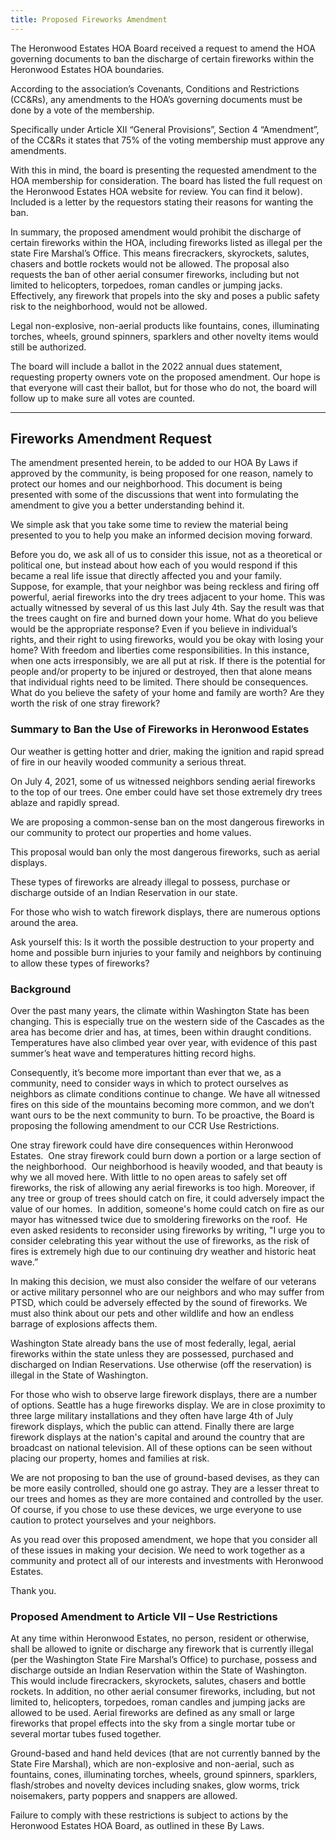 ```yaml
---
title: Proposed Fireworks Amendment
---
```


The Heronwood Estates HOA Board received a request to amend the HOA governing documents to ban the discharge of certain fireworks within the Heronwood Estates HOA boundaries.

According to the association’s Covenants, Conditions and Restrictions (CC&Rs), any amendments to the HOA’s governing documents must be done by a vote of the membership.

Specifically under Article XII “General Provisions”, Section 4 “Amendment”, of the CC&Rs it states that 75% of the voting membership must approve any amendments.

With this in mind, the board is presenting the requested amendment to the HOA membership for consideration. The board has listed the full request on the Heronwood Estates HOA website for review. You can find it below). Included is a letter by the requestors stating their reasons for wanting the ban. 

In summary, the proposed amendment would prohibit the discharge of certain fireworks within the HOA, including fireworks listed as illegal per the state Fire Marshal’s Office. This means firecrackers, skyrockets, salutes, chasers and bottle rockets would not be allowed. The proposal also requests the ban of other aerial consumer fireworks, including but not limited to helicopters, torpedoes, roman candles or jumping jacks. Effectively, any firework that propels into the sky and poses a public safety risk to the neighborhood, would not be allowed.

Legal non-explosive, non-aerial products like fountains, cones, illuminating torches, wheels, ground spinners, sparklers and other novelty items would still be authorized.

The board will include a ballot in the 2022 annual dues statement, requesting property owners vote on the proposed amendment. Our hope is that everyone will cast their ballot, but for those who do not, the board will follow up to make sure all votes are counted.

---

## Fireworks Amendment Request

The amendment presented herein, to be added to our HOA By Laws if approved by the community, is being proposed for one reason, namely to protect our homes and our neighborhood.  This document is being presented with some of the discussions that went into formulating the amendment to give you a better understanding behind it.

We simple ask that you take some time to review the material being presented to you to help you make an informed decision moving forward.

Before you do, we ask all of us to consider this issue, not as a theoretical or political one, but instead about how each of you would respond if this became a real life issue that directly affected you and your family.  Suppose, for example, that your neighbor was being reckless and firing off powerful, aerial fireworks into the dry trees adjacent to your home.  This was actually witnessed by several of us this last July 4th.  Say the result was that the trees caught on fire and burned down your home.  What do you believe would be the appropriate response? Even if you believe in individual’s rights, and their right to using fireworks, would you be okay with losing your home?  With freedom and liberties come responsibilities.  In this instance, when one acts irresponsibly, we are all put at risk.  If there is the potential for people and/or property to be injured or destroyed, then that alone means that individual rights need to be limited.  There should be consequences. What do you believe the safety of your home and family are worth?  Are they worth the risk of one stray firework?

### Summary to Ban the Use of Fireworks in Heronwood Estates
 
Our weather is getting hotter and drier, making the ignition and rapid spread of fire in our heavily wooded community a serious threat.

On July 4, 2021, some of us witnessed neighbors sending aerial fireworks to the top of our trees.  One ember could have set those extremely dry trees ablaze and rapidly spread.

We are proposing a common-sense ban on the most dangerous fireworks in our community to protect our properties and home values.

This proposal would ban only the most dangerous fireworks, such as aerial displays.

These types of fireworks are already illegal to possess, purchase or discharge outside of an Indian Reservation in our state.

For those who wish to watch firework displays, there are numerous options around the area.

Ask yourself this: Is it worth the possible destruction to your property and home and possible burn injuries to your family and neighbors by continuing to allow these types of fireworks? 

### Background

Over the past many years, the climate within Washington State has been changing.  This is especially true on the western side of the Cascades as the area has become drier and has, at times, been within draught conditions.  Temperatures have also climbed year over year, with evidence of this past summer’s heat wave and temperatures hitting record highs.

Consequently, it’s become more important than ever that we, as a community, need to consider ways in which to protect ourselves as neighbors as climate conditions continue to change.  We have all witnessed fires on this side of the mountains becoming more common, and we don’t want ours to be the next community to burn.  To be proactive, the Board is proposing the following amendment to our CCR Use Restrictions.

One stray firework could have dire consequences within Heronwood Estates.  One stray firework could burn down a portion or a large section of the neighborhood.  Our neighborhood is heavily wooded, and that beauty is why we all moved here.  With little to no open areas to safely set off fireworks, the risk of allowing any aerial fireworks is too high. Moreover, if any tree or group of trees should catch on fire, it could adversely impact the value of our homes.  In addition, someone's home could catch on fire as our mayor has witnessed twice due to smoldering fireworks on the roof.  He even asked residents to reconsider using fireworks by writing, "I urge you to consider celebrating this year without the use of fireworks, as the risk of fires is extremely high due to our continuing dry weather and historic heat wave.” 

In making this decision, we must also consider the welfare of our veterans or active military personnel who are our neighbors and who may suffer from PTSD, which could be adversely effected by the sound of fireworks.  We must also think about our pets and other wildlife and how an endless barrage of explosions affects them.

Washington State already bans the use of most federally, legal, aerial fireworks within the state unless they are possessed, purchased and discharged on Indian Reservations.  Use otherwise (off the reservation) is illegal in the State of Washington.

For those who wish to observe large firework displays, there are a number of options.  Seattle has a huge fireworks display.  We are in close proximity to three large military installations and they often have large 4th of July firework displays, which the public can attend.  Finally there are large firework displays at the nation's capital and around the country that are broadcast on national television.  All of these options can be seen without placing our property, homes and families at risk.

We are not proposing to ban the use of ground-based devises, as they can be more easily controlled, should one go astray.  They are a lesser threat to our trees and homes as they are more contained and controlled by the user.  Of course, if you chose to use these devices, we urge everyone to use caution to protect yourselves and your neighbors.

As you read over this proposed amendment, we hope that you consider all of these issues in making your decision.  We need to work together as a community and protect all of our interests and investments with Heronwood Estates.

Thank you.

### Proposed Amendment to Article VII – Use Restrictions

At any time within Heronwood Estates, no person, resident or otherwise, shall be allowed to ignite or discharge any firework that is currently illegal (per the Washington State Fire Marshal’s Office) to purchase, possess and discharge outside an Indian Reservation within the State of Washington.  This would include firecrackers, skyrockets, salutes, chasers and bottle rockets.  In addition, no other aerial consumer fireworks, including, but not limited to, helicopters, torpedoes, roman candles and jumping jacks are allowed to be used.  Aerial fireworks are defined as any small or large fireworks that propel effects into the sky from a single mortar tube or several mortar tubes fused together.

Ground-based and hand held devices (that are not currently banned by the State Fire Marshal), which are non-explosive and non-aerial, such as fountains, cones, illuminating torches, wheels, ground spinners, sparklers, flash/strobes and novelty devices including snakes, glow worms, trick noisemakers, party poppers and snappers are allowed.

Failure to comply with these restrictions is subject to actions by the Heronwood Estates HOA Board, as outlined in these By Laws.
